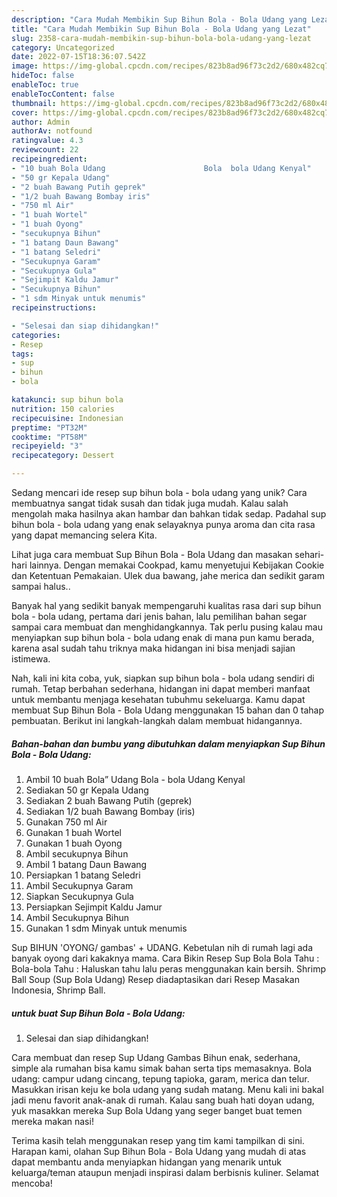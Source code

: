 ```yaml
---
description: "Cara Mudah Membikin Sup Bihun Bola - Bola Udang yang Lezat"
title: "Cara Mudah Membikin Sup Bihun Bola - Bola Udang yang Lezat"
slug: 2358-cara-mudah-membikin-sup-bihun-bola-bola-udang-yang-lezat
category: Uncategorized
date: 2022-07-15T18:36:07.542Z
image: https://img-global.cpcdn.com/recipes/823b8ad96f73c2d2/680x482cq70/sup-bihun-bola-bola-udang-foto-resep-utama.jpg
hideToc: false
enableToc: true
enableTocContent: false
thumbnail: https://img-global.cpcdn.com/recipes/823b8ad96f73c2d2/680x482cq70/sup-bihun-bola-bola-udang-foto-resep-utama.jpg
cover: https://img-global.cpcdn.com/recipes/823b8ad96f73c2d2/680x482cq70/sup-bihun-bola-bola-udang-foto-resep-utama.jpg
author: Admin
authorAv: notfound
ratingvalue: 4.3
reviewcount: 22
recipeingredient:
- "10 buah Bola Udang                      Bola  bola Udang Kenyal"
- "50 gr Kepala Udang"
- "2 buah Bawang Putih geprek"
- "1/2 buah Bawang Bombay iris"
- "750 ml Air"
- "1 buah Wortel"
- "1 buah Oyong"
- "secukupnya Bihun"
- "1 batang Daun Bawang"
- "1 batang Seledri"
- "Secukupnya Garam"
- "Secukupnya Gula"
- "Sejimpit Kaldu Jamur"
- "Secukupnya Bihun"
- "1 sdm Minyak untuk menumis"
recipeinstructions:

- "Selesai dan siap dihidangkan!"
categories:
- Resep
tags:
- sup
- bihun
- bola

katakunci: sup bihun bola 
nutrition: 150 calories
recipecuisine: Indonesian
preptime: "PT32M"
cooktime: "PT58M"
recipeyield: "3"
recipecategory: Dessert

---
```





Sedang mencari ide resep sup bihun bola - bola udang yang unik? Cara membuatnya sangat tidak susah dan tidak juga mudah. Kalau salah mengolah maka hasilnya akan hambar dan bahkan tidak sedap. Padahal sup bihun bola - bola udang yang enak selayaknya punya aroma dan cita rasa yang dapat memancing selera Kita.





Lihat juga cara membuat Sup Bihun Bola - Bola Udang dan masakan sehari-hari lainnya. Dengan memakai Cookpad, kamu menyetujui Kebijakan Cookie dan Ketentuan Pemakaian. Ulek dua bawang, jahe merica dan sedikit garam sampai halus..

Banyak hal yang sedikit banyak mempengaruhi kualitas rasa dari sup bihun bola - bola udang, pertama dari jenis bahan, lalu pemilihan bahan segar sampai cara membuat dan menghidangkannya. Tak perlu pusing kalau mau menyiapkan sup bihun bola - bola udang enak di mana pun kamu berada, karena asal sudah tahu triknya maka hidangan ini bisa menjadi sajian istimewa.






Nah, kali ini kita coba, yuk, siapkan sup bihun bola - bola udang sendiri di rumah. Tetap berbahan sederhana, hidangan ini dapat memberi manfaat untuk membantu menjaga kesehatan tubuhmu sekeluarga. Kamu dapat membuat Sup Bihun Bola - Bola Udang menggunakan 15 bahan dan 0 tahap pembuatan. Berikut ini langkah-langkah dalam membuat hidangannya.

<!--inarticleads1-->

##### Bahan-bahan dan bumbu yang dibutuhkan dalam menyiapkan Sup Bihun Bola - Bola Udang:

1. Ambil 10 buah Bola” Udang                      Bola - bola Udang Kenyal
1. Sediakan 50 gr Kepala Udang
1. Sediakan 2 buah Bawang Putih (geprek)
1. Sediakan 1/2 buah Bawang Bombay (iris)
1. Gunakan 750 ml Air
1. Gunakan 1 buah Wortel
1. Gunakan 1 buah Oyong
1. Ambil secukupnya Bihun
1. Ambil 1 batang Daun Bawang
1. Persiapkan 1 batang Seledri
1. Ambil Secukupnya Garam
1. Siapkan Secukupnya Gula
1. Persiapkan Sejimpit Kaldu Jamur
1. Ambil Secukupnya Bihun
1. Gunakan 1 sdm Minyak untuk menumis


Sup BIHUN &#39;OYONG/ gambas&#39; + UDANG. Kebetulan nih di rumah lagi ada banyak oyong dari kakaknya mama. Cara Bikin Resep Sup Bola Bola Tahu : Bola-bola Tahu : Haluskan tahu lalu peras menggunakan kain bersih. Shrimp Ball Soup (Sup Bola Udang) Resep diadaptasikan dari Resep Masakan Indonesia, Shrimp Ball. 

<!--inarticleads2-->

#####  untuk buat Sup Bihun Bola - Bola Udang:


1. Selesai dan siap dihidangkan!

Cara membuat dan resep Sup Udang Gambas Bihun enak, sederhana, simple ala rumahan bisa kamu simak bahan serta tips memasaknya. Bola udang: campur udang cincang, tepung tapioka, garam, merica dan telur. Masukkan irisan keju ke bola udang yang sudah matang. Menu kali ini bakal jadi menu favorit anak-anak di rumah. Kalau sang buah hati doyan udang, yuk masakkan mereka Sup Bola Udang yang seger banget buat temen mereka makan nasi! 

Terima kasih telah menggunakan resep yang tim kami tampilkan di sini. Harapan kami, olahan Sup Bihun Bola - Bola Udang yang mudah di atas dapat membantu anda menyiapkan hidangan yang menarik untuk keluarga/teman ataupun menjadi inspirasi dalam berbisnis kuliner. Selamat mencoba!
